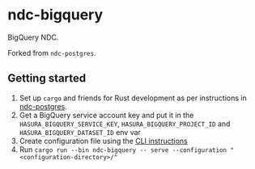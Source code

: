 # ndc-bigquery

BigQuery NDC.

Forked from `ndc-postgres`.

## Getting started

1. Set up `cargo` and friends for Rust development as per instructions in [ndc-postgres](https://github.com/hasura/ndc-postgres).
2. Get a BigQuery service account key and put it in the
   `HASURA_BIGQUERY_SERVICE_KEY`, `HASURA_BIGQUERY_PROJECT_ID` and `HASURA_BIGQUERY_DATASET_ID` env var
3. Create configuration file using the [CLI instructions](./crates/cli/readme.md)
4. Run `cargo run --bin ndc-bigquery -- serve --configuration "<configuration-directory>/"`
